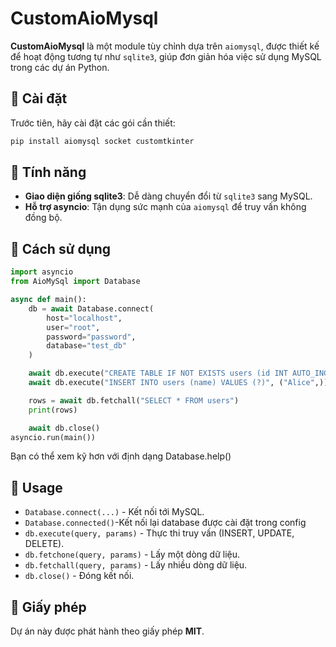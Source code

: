 # CustomAioMysql

**CustomAioMysql** là một module tùy chỉnh dựa trên `aiomysql`, được thiết kế để hoạt động tương tự như `sqlite3`, giúp đơn giản hóa việc sử dụng MySQL trong các dự án Python.

## 🚀 Cài đặt

Trước tiên, hãy cài đặt các gói cần thiết:

```sh
pip install aiomysql socket customtkinter
```

## 📌 Tính năng

- **Giao diện giống sqlite3**: Dễ dàng chuyển đổi từ `sqlite3` sang MySQL.
- **Hỗ trợ asyncio**: Tận dụng sức mạnh của `aiomysql` để truy vấn không đồng bộ.
## 🔧 Cách sử dụng

```python
import asyncio
from AioMySql import Database

async def main():
    db = await Database.connect(
        host="localhost",
        user="root",
        password="password",
        database="test_db"
    )

    await db.execute("CREATE TABLE IF NOT EXISTS users (id INT AUTO_INCREMENT PRIMARY KEY, name TEXT)")
    await db.execute("INSERT INTO users (name) VALUES (?)", ("Alice",))

    rows = await db.fetchall("SELECT * FROM users")
    print(rows)

    await db.close()
asyncio.run(main())
```
Bạn có thể xem kỹ hơn với định dạng Database.help()
## 📜 Usage

- `Database.connect(...)` - Kết nối tới MySQL.
- `Database.connected()`-Kết nối lại database được cài đặt trong config
- `db.execute(query, params)` - Thực thi truy vấn (INSERT, UPDATE, DELETE).
- `db.fetchone(query, params)` - Lấy một dòng dữ liệu.
- `db.fetchall(query, params)` - Lấy nhiều dòng dữ liệu.
- `db.close()` - Đóng kết nối.

## 📄 Giấy phép

Dự án này được phát hành theo giấy phép **MIT**.

